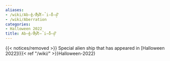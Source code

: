 ```yaml
---
aliases:
- /wiki/Ab̵̼̓e̷̋̀r̸͆̂r̵͈͐a̷͋̚ť̶̚i̵̐̈́ó̵̝n̷̚͝
- /wiki/Aberration
categories:
- Halloween 2022
title: Ab̵̼̓e̷̋̀r̸͆̂r̵͈͐a̷͋̚ť̶̚i̵̐̈́ó̵̝n̷̚͝
---
```


{{< notices/removed >}} Special alien ship that has appeared in [Halloween 2022]({{< ref "/wiki/" >}}Halloween-2022)